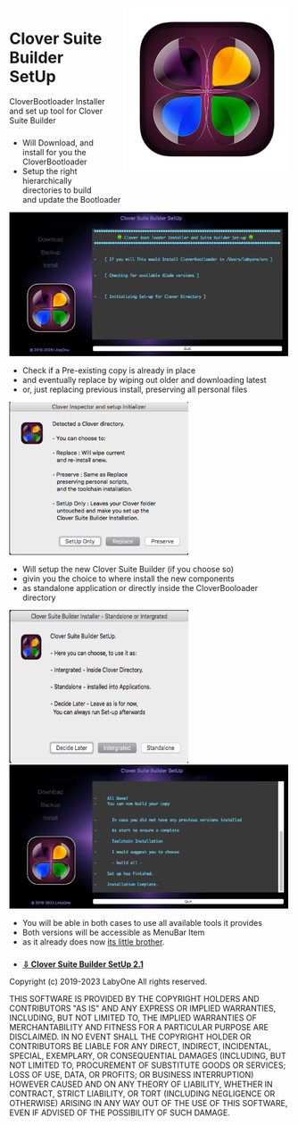 
<img style="float: right; margin-left: 30px; margin-bottom: 20px;" width="300" height="300" src="assets/0.png" align="right">

# Clover Suite Builder SetUp
CloverBootloader Installer and set up tool for Clover Suite Builder 
###

* Will Download, and install for you the CloverBootloader
* Setup the right hierarchically directories to build and update the Bootloader

<img src="assets/1.png" width="500" height="258">

* Check if a Pre-existing copy is already in place
* and eventually replace by wiping out older and downloading latest
* or, just replacing previous install, preserving all personal files

<img src="assets/2.png" width="321" height="274">


* Will setup the new Clover Suite Builder (if you choose so)
* givin you the choice to where install the new components
* as standalone application or directly inside the CloverBooloader directory

<img src="assets/3.png" width="321" height="274">

<img src="assets/4.png" width="500" height="258">

* You will be able in both cases to use all available tools it provides
* Both versions will be accessible as MenuBar Item
* as it already does now [its little brother](https://www.insanelymac.com/forum/topic/347872-clover-suite-builder/).

###

* **[⇩ Clover Suite Builder SetUp 2.1](https://github.com/LAbyOne/Clover-Suite-Builder-SetUp/)** 

Copyright (c) 2019-2023 LabyOne
All rights reserved.

THIS SOFTWARE IS PROVIDED BY THE COPYRIGHT HOLDERS AND CONTRIBUTORS "AS IS" AND
ANY EXPRESS OR IMPLIED WARRANTIES, INCLUDING, BUT NOT LIMITED TO, THE IMPLIED
WARRANTIES OF MERCHANTABILITY AND FITNESS FOR A PARTICULAR PURPOSE ARE DISCLAIMED.
IN NO EVENT SHALL THE COPYRIGHT HOLDER OR CONTRIBUTORS BE LIABLE FOR ANY DIRECT,
INDIRECT, INCIDENTAL, SPECIAL, EXEMPLARY, OR CONSEQUENTIAL DAMAGES (INCLUDING, BUT
NOT LIMITED TO, PROCUREMENT OF SUBSTITUTE GOODS OR SERVICES; LOSS OF USE, DATA, OR
PROFITS; OR BUSINESS INTERRUPTION) HOWEVER CAUSED AND ON ANY THEORY OF LIABILITY,
WHETHER IN CONTRACT, STRICT LIABILITY, OR TORT (INCLUDING NEGLIGENCE OR OTHERWISE)
ARISING IN ANY WAY OUT OF THE USE OF THIS SOFTWARE, EVEN IF ADVISED OF THE
POSSIBILITY OF SUCH DAMAGE.
